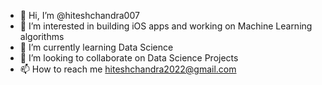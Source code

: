 - 👋 Hi, I’m @hiteshchandra007
- 👀 I’m interested in building iOS apps and working on Machine Learning algorithms
- 🌱 I’m currently learning Data Science
- 💞️ I’m looking to collaborate on Data Science Projects
- 📫 How to reach me hiteshchandra2022@gmail.com

<!---
hiteshchandra007/hiteshchandra007 is a ✨ special ✨ repository because its `README.md` (this file) appears on your GitHub profile.
You can click the Preview link to take a look at your changes.
--->
